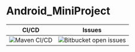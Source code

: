 # Android_MiniProject

|CI/CD|Issues|
|-----|------|
|![Maven CI/CD](https://github.com/99002527/Android_MiniProject/workflows/Maven%20CI/CD/badge.svg)|![Bitbucket open issues](https://img.shields.io/bitbucket/issues-raw/99002527/Android_MiniProject?style=plastic)|

